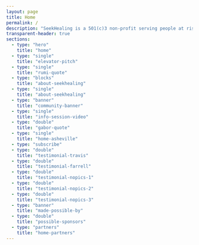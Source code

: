 ```yaml
---
layout: page
title: Home
permalink: /
description: "SeekHealing is a 501(c)3 non-profit serving people at risk for overdose. We provide free support services to anyone at any stage in the addiction healing process."
transparent-header: true
sections:
  - type: "hero"
    title: "home"
  - type: "single"
    title: "elevator-pitch"
  - type: "single"
    title: "rumi-quote"
  - type: "blocks"
    title: "about-seekhealing"
  - type: "single"
    title: "about-seekhealing"
  - type: "banner"
    title: "community-banner"
  - type: "single"
    title: "info-session-video"
  - type: "double"
    title: "gabor-quote"
  - type: "single"
    title: "home-asheville"
  - type: "subscribe"
  - type: "double"
    title: "testimonial-travis"
  - type: "double"
    title: "testimonial-farrell"
  - type: "double"
    title: "testimonial-nopics-1"
  - type: "double"
    title: "testimonial-nopics-2"
  - type: "double"
    title: "testimonial-nopics-3"
  - type: "banner"
    title: "made-possible-by"
  - type: "double"
    title: "possible-sponsors"
  - type: "partners"
    title: "home-partners"
---
```

